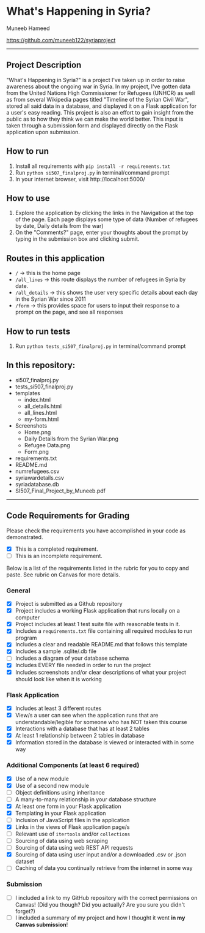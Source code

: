 # What's Happening in Syria?

Muneeb Hameed

https://github.com/muneeb122/syriaproject

---

## Project Description

"What's Happening in Syria?" is a project I've taken up in order to raise awareness about the ongoing war in Syria. In my project, I've gotten data from the United Nations High Commissioner for Refugees (UNHCR) as well as from several Wikipedia pages titled "Timeline of the Syrian Civil War", stored all said data in a database, and displayed it on a Flask application for a user's easy reading. This project is also an effort to gain insight from the public as to how they think we can make the world better. This input is taken through a submission form and displayed directly on the Flask application upon submission.

## How to run

1. Install all requirements with `pip install -r requirements.txt`
2. Run `python si507_finalproj.py` in terminal/command prompt
3. In your internet browser, visit http://localhost:5000/

## How to use

1. Explore the application by clicking the links in the Navigation at the top of the page. Each page displays some type of data (Number of refugees by date, Daily details from the war)
2. On the "Comments?" page, enter your thoughts about the prompt by typing in the submission box and clicking submit.

## Routes in this application
- `/` -> this is the home page
- `/all_lines` -> this route displays the number of refugees in Syria by date.
- `/all_details` -> this shows the user very specific details about each day in the Syrian War since 2011
- `/form` -> this provides space for users to input their response to a prompt on the page, and see all responses

## How to run tests
1. Run `python tests_si507_finalproj.py` in terminal/command prompt

## In this repository:
- si507_finalproj.py
- tests_si507_finalproj.py
- templates
  - index.html
  - all_details.html
  - all_lines.html
  - my-form.html
- Screenshots
  - Home.png
  - Daily Details from the Syrian War.png
  - Refugee Data.png
  - Form.png
- requirements.txt
- README.md
- numrefugees.csv
- syriawardetails.csv
- syriadatabase.db
- SI507_Final_Project_by_Muneeb.pdf

---
## Code Requirements for Grading
Please check the requirements you have accomplished in your code as demonstrated.
- [x] This is a completed requirement.
- [ ] This is an incomplete requirement.

Below is a list of the requirements listed in the rubric for you to copy and paste.  See rubric on Canvas for more details.

### General
- [x] Project is submitted as a Github repository
- [x] Project includes a working Flask application that runs locally on a computer
- [x] Project includes at least 1 test suite file with reasonable tests in it.
- [x] Includes a `requirements.txt` file containing all required modules to run program
- [x] Includes a clear and readable README.md that follows this template
- [x] Includes a sample .sqlite/.db file
- [ ] Includes a diagram of your database schema
- [x] Includes EVERY file needed in order to run the project
- [x] Includes screenshots and/or clear descriptions of what your project should look like when it is working

### Flask Application
- [x] Includes at least 3 different routes
- [x] View/s a user can see when the application runs that are understandable/legible for someone who has NOT taken this course
- [x] Interactions with a database that has at least 2 tables
- [x] At least 1 relationship between 2 tables in database
- [x] Information stored in the database is viewed or interacted with in some way

### Additional Components (at least 6 required)
- [x] Use of a new module
- [x] Use of a second new module
- [ ] Object definitions using inheritance
- [ ] A many-to-many relationship in your database structure
- [x] At least one form in your Flask application
- [x] Templating in your Flask application
- [ ] Inclusion of JavaScript files in the application
- [x] Links in the views of Flask application page/s
- [ ] Relevant use of `itertools` and/or `collections`
- [ ] Sourcing of data using web scraping
- [ ] Sourcing of data using web REST API requests
- [x] Sourcing of data using user input and/or a downloaded .csv or .json dataset
- [ ] Caching of data you continually retrieve from the internet in some way

### Submission
- [ ] I included a link to my GitHub repository with the correct permissions on Canvas! (Did you though? Did you actually? Are you sure you didn't forget?)
- [ ] I included a summary of my project and how I thought it went **in my Canvas submission**!
